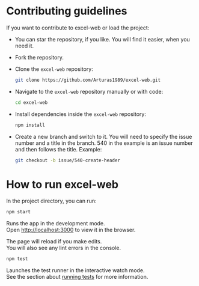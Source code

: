 # Contributing guidelines

If you want to contribute to excel-web or load the project:
- You can star the repository, if you like. You will find it easier, when you need it.
 - Fork the repository.
 - Clone the `excel-web` repository:
    ```bash
    git clone https://github.com/Arturas1989/excel-web.git
    ```

- Navigate to the `excel-web` repository manually or with code:
    ```bash
    cd excel-web
    ```

- Install dependencies inside the `excel-web` repository:
    ```bash
    npm install
    ```
- Create a new branch and switch to it. You will need to specify the issue number and a title in the branch. 540 in the example is an issue number and then follows the title. Example:
    ```bash
    git checkout -b issue/540-create-header
    ```


# How to run excel-web

In the project directory, you can run:
  ```bash
  npm start
  ```

Runs the app in the development mode.\
Open [http://localhost:3000](http://localhost:3000) to view it in the browser.

The page will reload if you make edits.\
You will also see any lint errors in the console.

  ```bash
  npm test
  ```

Launches the test runner in the interactive watch mode.\
See the section about [running tests](https://facebook.github.io/create-react-app/docs/running-tests) for more information.

